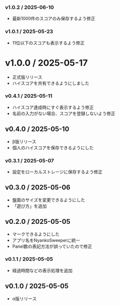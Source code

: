 ### v1.0.2 / 2025-06-10

  - 最新1000件のスコアのみ保存するよう修正

### v1.0.1 / 2025-05-23

  - 11位以下のスコアも表示するよう修正

# v1.0.0 / 2025-05-17

  - 正式版リリース
  - ハイスコアを共有できるようにしました

### v0.4.1 / 2025-05-11

  - ハイスコア達成時にすぐ表示するよう修正
  - 名前の入力がない場合、スコアを登録しないよう修正

## v0.4.0 / 2025-05-10

  - β版リリース
  - 個人のハイスコアを保存できるようにした

### v0.3.1 / 2025-05-07

  - 設定をローカルストレージに保存するよう修正

## v0.3.0 / 2025-05-06

  - 盤面のサイズを変更できるようにした
  - 「遊び方」を追加

## v0.2.0 / 2025-05-05

  - マークできるようにした
  - アプリ名をNyankoSweeperに統一
  - Panel数の表記方法が誤っていたので修正

### v0.1.1 / 2025-05-05

  - 経過時間などの表示処理を追加

## v0.1.0 / 2025-05-05

  - α版リリース
